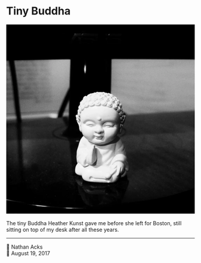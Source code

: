 # Tiny Buddha

![A black-and-white photo of a tiny plastic Buddha sitting on a shiny black surface](assets/f06118a13d3544633114d63903536028.webp)

The tiny Buddha Heather Kunst gave me before she left for Boston, still sitting on top of my desk after all these years.

- - - -

👤 Nathan Acks  
📅 August 19, 2017
